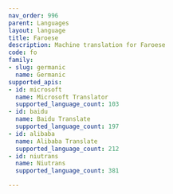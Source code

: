 ```yaml
---
nav_order: 996
parent: Languages
layout: language
title: Faroese
description: Machine translation for Faroese
code: fo
family:
- slug: germanic
  name: Germanic
supported_apis:
- id: microsoft
  name: Microsoft Translator
  supported_language_count: 103
- id: baidu
  name: Baidu Translate
  supported_language_count: 197
- id: alibaba
  name: Alibaba Translate
  supported_language_count: 212
- id: niutrans
  name: Niutrans
  supported_language_count: 381

---
```


